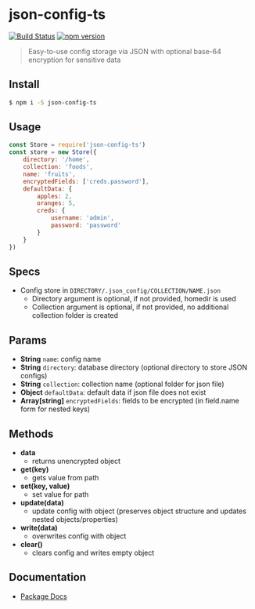 # json-config-ts
[![Build Status](https://travis-ci.org/edmundpf/json-config-ts.svg?branch=master)](https://travis-ci.org/edmundpf/json-config-ts)
[![npm version](https://badge.fury.io/js/json-config-ts.svg)](https://badge.fury.io/js/json-config-ts)
> Easy-to-use config storage via JSON with optional base-64 encryption for sensitive data

## Install
``` bash
$ npm i -S json-config-ts
```

## Usage
``` javascript
const Store = require('json-config-ts')
const store = new Store({
	directory: '/home',
	collection: 'foods',
	name: 'fruits',
	encryptedFields: ['creds.password'],
	defaultData: {
		apples: 2,
		oranges: 5,
		creds: {
			username: 'admin',
			password: 'password'
		}
	}
})
```

## Specs
* Config store in ```DIRECTORY/.json_config/COLLECTION/NAME.json```
	* Directory argument is optional, if not provided, homedir is used
	* Collection argument is optional, if not provided, no additional collection folder is created 

## Params
* **String** ```name```: config name
* **String** ```directory```: database directory (optional directory to store JSON configs)
* **String** ```collection```: collection name (optional folder for json file)
* **Object** ```defaultData```: default data if json file does not exist
* **Array[string]** ```encryptedFields```: fields to be encrypted (in field.name form for nested keys)

## Methods
* **data**
	* returns unencrypted object
* **get(key)**
	* gets value from path
* **set(key, value)**
	* set value for path
* **update(data)**
	* update config with object (preserves object structure and updates nested objects/properties)
* **write(data)**
	* overwrites config with object
* **clear()**
	* clears config and writes empty object

## Documentation
* [Package Docs](docs/globals.md)

